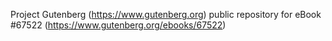 Project Gutenberg (https://www.gutenberg.org) public repository for
eBook #67522 (https://www.gutenberg.org/ebooks/67522)
